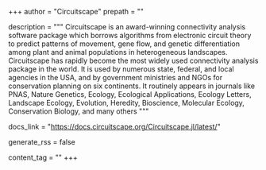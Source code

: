 +++
author = "Circuitscape"
prepath = ""

description = """
    Circuitscape is an award-winning connectivity analysis software package which borrows algorithms from electronic circuit theory to predict patterns of movement, gene flow, and genetic differentiation among plant and animal populations in heterogeneous landscapes.
    Circuitscape has rapidly become the most widely used connectivity analysis package in the world.
    It is used by numerous state, federal, and local agencies in the USA, and by government ministries and NGOs for conservation planning on six continents.
    It routinely appears in journals like PNAS, Nature Genetics, Ecology, Ecological Applications, Ecology Letters, Landscape Ecology, Evolution, Heredity, Bioscience, Molecular Ecology, Conservation Biology, and many others
    """

docs_link = "https://docs.circuitscape.org/Circuitscape.jl/latest/"

generate_rss = false

content_tag = ""
+++
